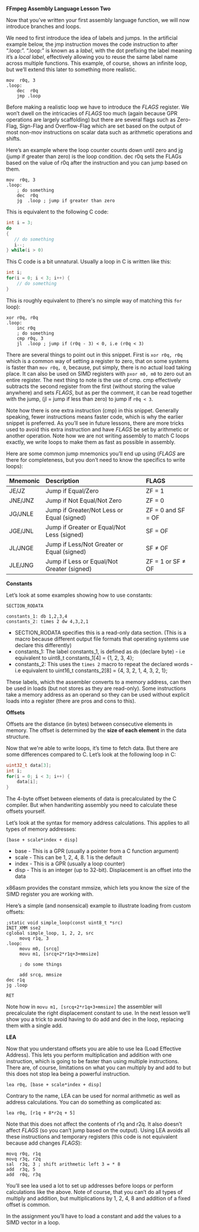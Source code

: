 **FFmpeg Assembly Language Lesson Two**

Now that you’ve written your first assembly language function, we will now introduce branches and loops.

We need to first introduce the idea of labels and jumps. In the artificial example below, the jmp instruction moves the code instruction to after “.loop:”. “.loop:” is known as a *label*, with the dot prefixing the label meaning it’s a *local label*, effectively allowing you to reuse the same label name across multiple functions. This example, of course, shows an infinite loop, but we’ll extend this later to something more realistic.

```assembly
mov  r0q, 3
.loop:
    dec  r0q
    jmp .loop
```

Before making a realistic loop we have to introduce the *FLAGS* register. We won’t dwell on the intricacies of *FLAGS* too much (again because GPR operations are largely scaffolding) but there are several flags such as Zero-Flag, Sign-Flag and Overflow-Flag which are set based on the output of most non-mov instructions on scalar data such as arithmetic operations and shifts.

Here’s an example where the loop counter counts down until zero and jg (jump if greater than zero) is the loop condition. dec r0q sets the FLAGs based on the value of r0q after the instruction and you can jump based on them.

```assembly
mov  r0q, 3
.loop:
    ; do something
    dec  r0q
    jg  .loop ; jump if greater than zero
```

This is equivalent to the following C code:

```c
int i = 3;
do
{
   // do something
   i--;
} while(i > 0)
```

This C code is a bit unnatural.  Usually a loop in C is written like this:

```c
int i;
for(i = 0; i < 3; i++) {
    // do something
}
```

This is roughly equivalent to (there's no simple way of matching this ```for``` loop):

```assembly
xor r0q, r0q
.loop:
    inc r0q
    ; do something
    cmp r0q, 3
    jl  .loop ; jump if (r0q - 3) < 0, i.e (r0q < 3)
```

There are several things to point out in this snippet. First is ```xor r0q, r0q``` which is a common way of setting a register to zero, that on some systems is faster than ```mov r0q, 0```, because, put simply, there is no actual load taking place. It can also be used on SIMD registers with ```pxor m0, m0``` to zero out an entire register. The next thing to note is the use of cmp. cmp effectively subtracts the second register from the first (without storing the value anywhere) and sets *FLAGS*, but as per the comment, it can be read together with the jump, (jl = jump if less than zero) to jump if ```r0q < 3```.

Note how there is one extra instruction (cmp) in this snippet. Generally speaking, fewer instructions means faster code, which is why the earlier snippet is preferred. As you’ll see in future lessons, there are more tricks used to avoid this extra instruction and have *FLAGS* be set by arithmetic or another operation. Note how we are not writing assembly to match C loops exactly, we write loops to make them as fast as possible in assembly.

Here are some common jump mnemonics you’ll end up using (*FLAGS* are there for completeness, but you don’t need to know the specifics to write loops):

| Mnemonic | Description  | FLAGS |
| :---- | :---- | :---- |
| JE/JZ | Jump if Equal/Zero | ZF = 1 |
| JNE/JNZ | Jump if Not Equal/Not Zero | ZF = 0 |
| JG/JNLE | Jump if Greater/Not Less or Equal (signed) | ZF = 0 and SF = OF |
| JGE/JNL | Jump if Greater or Equal/Not Less (signed) | SF = OF |
| JL/JNGE | Jump if Less/Not Greater or Equal (signed) | SF ≠ OF |
| JLE/JNG | Jump if Less or Equal/Not Greater (signed) | ZF = 1 or SF ≠ OF |

**Constants**

Let’s look at some examples showing how to use constants:

```assembly
SECTION_RODATA

constants_1: db 1,2,3,4
constants_2: times 2 dw 4,3,2,1
```

* SECTION_RODATA specifies this is a read-only data section. (This is a macro because different output file formats that operating systems use declare this differently)
* constants_1: The label constants_1, is defined as ```db``` (declare byte) - i.e equivalent to uint8_t constants_1[4] = {1, 2, 3, 4};
* constants_2: This uses the ```times 2``` macro to repeat the declared words - i.e equivalent to uint16_t constants_2[8] = {4, 3, 2, 1, 4, 3, 2, 1};

These labels, which the assembler converts to a memory address, can then be used in loads (but not stores as they are read-only). Some instructions take a memory address as an operand so they can be used without explicit loads into a register (there are pros and cons to this).

**Offsets**

Offsets are the distance (in bytes) between consecutive elements in memory. The offset is determined by the **size of each element** in the data structure.

Now that we're able to write loops, it’s time to fetch data. But there are some differences compared to C. Let’s look at the following loop in C:

```c
uint32_t data[3];
int i;
for(i = 0; i < 3; i++) {
    data[i];
}
```

The 4-byte offset between elements of data is precalculated by the C compiler. But when handwriting assembly you need to calculate these offsets yourself.

Let’s look at the syntax for memory address calculations. This applies to all types of memory addresses:

```assembly
[base + scale*index + disp]
```

* base - This is a GPR (usually a pointer from a C function argument)
* scale - This can be 1, 2, 4, 8. 1 is the default
* index - This is a GPR (usually a loop counter)
* disp - This is an integer (up to 32-bit). Displacement is an offset into the data

x86asm provides the constant mmsize, which lets you know the size of the SIMD register you are working with.

Here’s a simple (and nonsensical) example to illustrate loading from custom offsets:

```assembly
;static void simple_loop(const uint8_t *src)
INIT_XMM sse2
cglobal simple_loop, 1, 2, 2, src
     movq r1q, 3
.loop:
     movu m0, [srcq]
     movu m1, [srcq+2*r1q+3+mmsize]

     ; do some things

     add srcq, mmsize
dec r1q
jg .loop

RET
```

Note how in ```movu m1, [srcq+2*r1q+3+mmsize]``` the assembler will precalculate the right displacement constant to use. In the next lesson we’ll show you a trick to avoid having to do add and dec in the loop, replacing them with a single add.

**LEA**

Now that you understand offsets you are able to use lea (Load Effective Address). This lets you perform multiplication and addition with one instruction, which is going to be faster than using multiple instructions. There are, of course, limitations on what you can multiply by and add to but this does not stop lea being a powerful instruction.

```assembly
lea r0q, [base + scale*index + disp]
```

Contrary to the name, LEA can be used for normal arithmetic as well as address calculations. You can do something as complicated as:

```assembly
lea r0q, [r1q + 8*r2q + 5]
```

Note that this does not affect the contents of r1q and r2q. It also doesn’t affect *FLAGS* (so you can’t jump based on the output). Using LEA avoids all these instructions and temporary registers (this code is not equivalent because add changes *FLAGS*):

```assembly
movq r0q, r1q
movq r3q, r2q
sal  r3q, 3 ; shift arithmetic left 3 = * 8
add  r3q, 5
add  r0q, r3q
```

You’ll see lea used a lot to set up addresses before loops or perform calculations like the above. Note of course, that you can’t do all types of multiply and addition, but multiplications by 1, 2, 4, 8 and addition of a fixed offset is common.

In the assignment you’ll have to load a constant and add the values to a SIMD vector in a loop.
